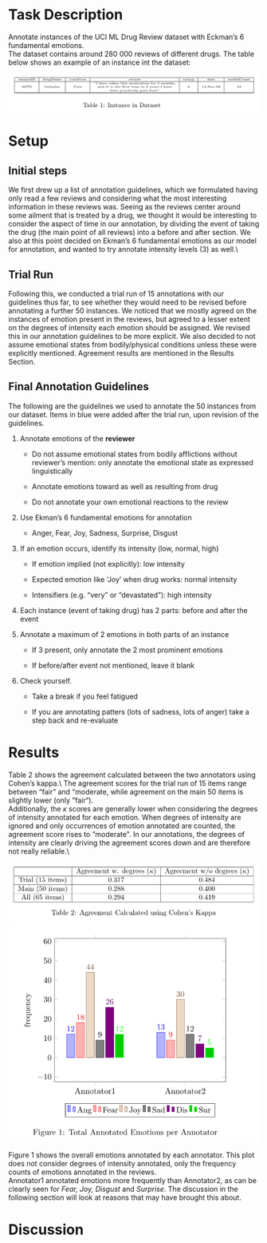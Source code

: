 Task Description
================

Annotate instances of the UCI ML Drug Review dataset with Eckman’s 6
fundamental emotions.\
The dataset contains around 280 000 reviews of different drugs. The table below shows an example of an instance int the dataset:

![Table showing instance](https://github.com/nishan-chatterjee/emotion-analysis/blob/main/assignment_1/instance.png)


Setup
=====

Initial steps
-------------

We first drew up a list of annotation guidelines, which we formulated
having only read a few reviews and considering what the most interesting
information in these reviews was. Seeing as the reviews center around
some ailment that is treated by a drug, we thought it would be
interesting to consider the aspect of time in our annotation, by
dividing the event of taking the drug (the main point of all reviews)
into a before and after section. We also at this point decided on
Ekman’s 6 fundamental emotions as our model for annotation, and wanted
to try annotate intensity levels (3) as well.\

Trial Run
---------

Following this, we conducted a trial run of 15 annotations with our
guidelines thus far, to see whether they would need to be revised before
annotating a further 50 instances. We noticed that we mostly agreed on
the instances of emotion present in the reviews, but agreed to a lesser
extent on the degrees of intensity each emotion should be assigned. We
revised this in our annotation guidelines to be more explicit. We also
decided to not assume emotional states from bodily/physical conditions
unless these were explicitly mentioned. Agreement results are
mentioned in the Results Section.

Final Annotation Guidelines
---------------------------

The following are the guidelines we used to annotate the 50 instances
from our dataset. Items in blue were added after the trial run, upon
revision of the guidelines.

1.  Annotate emotions of the **reviewer**

    -   Do not assume emotional states from bodily afflictions without
        reviewer’s mention: only annotate the emotional state as
        expressed linguistically

    -   Annotate emotions toward as well as resulting from drug

    -   Do not annotate your own emotional reactions to the review

2.  Use Ekman’s 6 fundamental emotions for annotation

    -   Anger, Fear, Joy, Sadness, Surprise, Disgust

3.  If an emotion occurs, identify its intensity (low, normal, high)

    -   If emotion implied (not explicitly): low intensity

    -   Expected emotion like ’Joy’ when drug works: normal intensity

    -   Intensifiers (e.g. “very” or “devastated”): high intensity

4.  Each instance (event of taking drug) has 2 parts: before and after
    the event

5.  Annotate a maximum of 2 emotions in both parts of an instance

    -   If 3 present, only annotate the 2 most prominent emotions

    -   If before/after event not mentioned, leave it blank

6.  Check yourself.

    -   Take a break if you feel fatigued

    -   If you are annotating patters (lots of sadness, lots of anger)
        take a step back and re-evaluate

Results
=======

Table 2 shows the agreement calculated between the two
annotators using Cohen’s kappa.\ 
The agreement scores for the trial run of 15 items range between “fair”
and “moderate, while agreement on the main 50 items is slightly lower
(only ”fair“).\
Additionally, the $\kappa$ scores are generally lower when considering
the degrees of intensity annotated for each emotion. When degrees of
intensity are ignored and only occurrences of emotion annotated are
counted, the agreement score rises to ”moderate". In our annotations,
the degrees of intensity are clearly driving the agreement scores down
and are therefore not really reliable.\


![Table showing results](https://github.com/nishan-chatterjee/emotion-analysis/blob/main/assignment_1/resultsTab.png)
![Table showing total emotions](https://github.com/nishan-chatterjee/emotion-analysis/blob/main/assignment_1/totalEmotions.png)

Figure 1 shows the overall emotions annotated by each
annotator. This plot does not consider degrees of intensity annotated,
only the frequency counts of emotions annotated in the reviews.\
Annotator1 annotated emotions more frequently than Annotator2, as can be
clearly seen for *Fear, Joy, Disgust* and *Surprise*. The discussion in
the following section will look at reasons that may have brought this
about.

Discussion
==========
